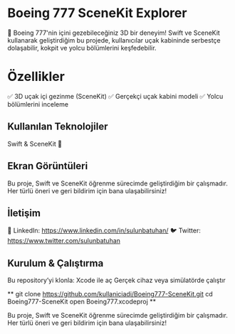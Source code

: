 # Boeing 777 SceneKit Explorer

🚀 Boeing 777'nin içini gezebileceğiniz 3D bir deneyim! Swift ve SceneKit kullanarak geliştirdiğim bu projede, kullanıcılar uçak kabininde serbestçe dolaşabilir, kokpit ve yolcu bölümlerini keşfedebilir.

# Özellikler

✅ 3D uçak içi gezinme (SceneKit)
✅ Gerçekçi uçak kabini modeli
✅ Yolcu bölümlerini inceleme

## Kullanılan Teknolojiler
Swift & SceneKit 🚀


## Ekran Görüntüleri

Bu proje, Swift ve SceneKit öğrenme sürecimde geliştirdiğim bir çalışmadır. Her türlü öneri ve geri bildirim için bana ulaşabilirsiniz!

## İletişim
💼 LinkedIn: https://www.linkedin.com/in/sulunbatuhan/
🐦 Twitter: https://www.twitter.com/sulunbatuhan

## Kurulum & Çalıştırma

Bu repository’yi klonla:
Xcode ile aç
Gerçek cihaz veya simülatörde çalıştır


**
git clone https://github.com/kullaniciadi/Boeing777-SceneKit.git
cd Boeing777-SceneKit
open Boeing777.xcodeproj
**

Bu proje, Swift ve SceneKit öğrenme sürecimde geliştirdiğim bir çalışmadır. Her türlü öneri ve geri bildirim için bana ulaşabilirsiniz!
